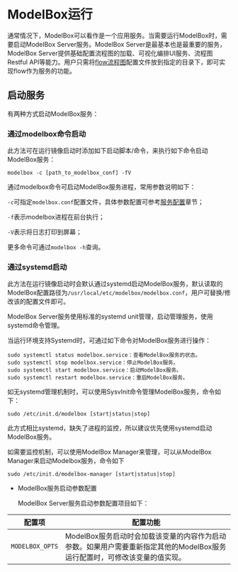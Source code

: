 # ModelBox运行

通常情况下，ModelBox可以看作是一个应用服务。当需要运行ModelBox时，需要启动ModelBox Server服务。ModelBox Server是最基本也是最重要的服务，ModelBox Server提供基础配置流程图的加载、可视化编排UI服务、流程图Restful API等能力。用户只需将[flow流程图](../flow/flow.md)配置文件放到指定的目录下，即可实现flow作为服务的功能。

## 启动服务

有两种方式启动ModelBox服务：

### 通过modelbox命令启动

  此方法可在运行镜像启动时添加如下启动脚本/命令，来执行如下命令启动ModelBox服务：

  ```shell
  modelbox -c [path_to_modelbox_conf] -fV
  ```

  通过modelbox命令可启动ModelBox服务进程，常用参数说明如下：
  
  `-c`可指定`modelbox.conf`配置文件，具体参数配置可参考[服务配置](./pack.md#ModelBox配置)章节；

  `-f`表示modelbox进程在前台执行；

  `-V`表示将日志打印到屏幕；

  更多命令可通过`modelbox -h`查询。

### 通过systemd启动

  此方法在运行镜像启动时会默认通过systemd启动ModelBox服务，默认读取的ModelBox配置路径为`/usr/local/etc/modelbox/modelbox.conf`，用户可替换/修改该的配置文件即可。
  
  ModelBox Server服务使用标准的systemd unit管理，启动管理服务，使用systemd命令管理。

  当运行环境支持Systemd时，可通过如下命令对ModelBox服务进行操作：
  
  ```shell
  sudo systemctl status modelbox.service：查看ModelBox服务的状态。
  sudo systemctl stop modelbox.service：停止ModelBox服务。
  sudo systemctl start modelbox.service：启动ModelBox服务。
  sudo systemctl restart modelbox.service：重启ModelBox服务。
  ```
  
  如无systemd管理机制时，可以使用SysvInit命令管理ModelBox服务，命令如下：
  
  ```shell
  sudo /etc/init.d/modelbox [start|status|stop]
  ```
  
  此方式相比systemd，缺失了进程的监控，所以建议优先使用systemd启动ModelBox服务。
  
  如需要监控机制，可以使用ModelBox Manager来管理，可以从ModelBox Manager来启动Modelbox服务，命令如下
  
  ```shell
  sudo /etc/init.d/modelbox-manager [start|status|stop]
  ```

- ModelBox服务启动参数配置

  ModelBox Server服务启动参数配置项目如下：

| 配置项          | 配置功能                                                                                                                   |
| --------------- | -------------------------------------------------------------------------------------------------------------------------- |
| `MODELBOX_OPTS` | ModelBox服务启动时会加载该变量的内容作为启动参数。如果用户需要重新指定其他的ModelBox服务运行配置时，可修改该变量的值实现。 |
